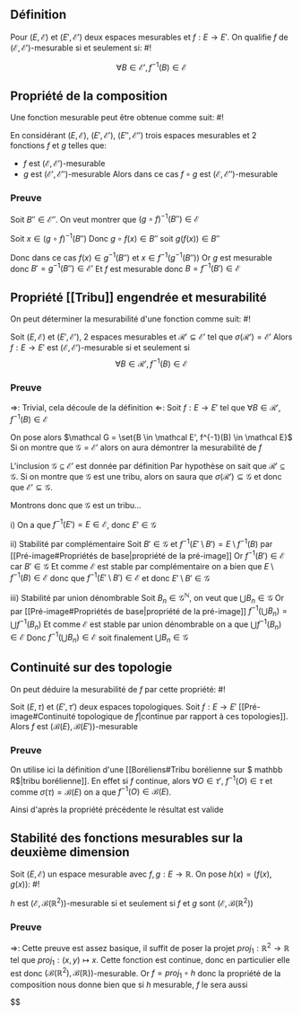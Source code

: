 ## Définition
Pour $(E, \mathcal E)$ et $(E', \mathcal E')$ deux espaces mesurables et $f: E \to E'$. On qualifie $f$ de $(\mathcal E, \mathcal E')$-mesurable si et seulement si: #!

$$\forall B \in \mathcal E', f^{-1}(B) \in \mathcal E$$
<!--ID: 1729505135351-->



## Propriété de la composition
Une fonction mesurable peut être obtenue comme suit: #!

En considérant $(E, \mathcal E)$, $(E', \mathcal E')$, $(E'', \mathcal E'')$ trois espaces mesurables et 2 fonctions $f$ et $g$ telles que:
- $f$ est $(\mathcal E, \mathcal E')$-mesurable
- $g$ est $(\mathcal E', \mathcal E'')$-mesurable
Alors dans ce cas $f\circ g$ est $(\mathcal E, \mathcal E'')$-mesurable
<!--ID: 1729505135353-->



### Preuve
Soit $B'' \in \mathcal E''$. On veut montrer que $(g \circ f)^{-1}(B'') \in \mathcal E$

Soit $x \in (g \circ f)^{-1}(B'')$
Donc $g \circ f(x) \in B''$ soit $g(f(x)) \in B''$

Donc dans ce cas $f(x) \in g^{-1}(B'')$ et $x \in f^{-1}(g^{-1}(B''))$ 
Or $g$ est mesurable donc $B' = g^{-1}(B'') \in \mathcal E'$
Et $f$ est mesurable donc $B = f^{-1}(B') \in \mathcal E$
$$\tag*{$\blacksquare$}$$

## Propriété [[Tribu]] engendrée et mesurabilité
On peut déterminer la mesurabilité d'une fonction comme suit: #!

Soit $(E, \mathcal E)$ et $(E', \mathcal E')$, 2 espaces mesurables et $\mathcal R' \subseteq \mathcal E'$ tel que $\sigma(\mathcal R') = \mathcal E'$
Alors $f: E \to E'$ est $(\mathcal E, \mathcal E')$-mesurable si et seulement si $$\forall B \in \mathcal R', f^{-1}(B) \in \mathcal E$$
<!--ID: 1729505135355-->



### Preuve
$\Rightarrow$: Trivial, cela découle de la définition
$\Leftarrow$: Soit $f: E \to E'$ tel que $\forall B \in \mathcal R', f^{-1}(B) \in \mathcal E$

On pose alors $\mathcal G = \set{B \in \mathcal E', f^{-1}(B) \in \mathcal E}$
Si on montre que $\mathcal G = \mathcal E'$ alors on aura démontrer la mesurabilité de $f$

L'inclusion $\mathcal G \subseteq \mathcal E'$ est donnée par définition
Par hypothèse on sait que $\mathcal R' \subseteq \mathcal G$. Si on montre que $\mathcal G$ est une tribu, alors on saura que $\sigma(\mathcal R') \subseteq \mathcal G$ et donc que $\mathcal E' \subseteq \mathcal G$.

Montrons donc que $\mathcal G$ est un tribu...

i) On a que $f^{-1}(E') = E \in \mathcal E$, donc $E' \in \mathcal G$

ii) Stabilité par complémentaire
Soit $B' \in \mathcal G$ et $f^{-1}(E' \setminus B') = E \setminus f^{-1}(B)$ par [[Pré-image#Propriétés de base|propriété de la pré-image]] 
Or $f^{-1}(B') \in \mathcal E$ car $B' \in \mathcal G$
Et comme $\mathcal E$ est stable par complémentaire on a bien que $E \setminus f^{-1}(B) \in \mathcal E$ donc que $f^{-1}(E' \setminus B') \in \mathcal E$ et donc $E' \setminus B' \in \mathcal G$

iii) Stabilité par union dénombrable
Soit $B_n \in \mathcal G^\mathbb N$, on veut que $\bigcup B_n \in \mathcal G$
Or par [[Pré-image#Propriétés de base|propriété de la pré-image]] $f^{-1}(\bigcup B_n) = \bigcup f^{-1}(B_n)$
Et comme $\mathcal E$ est stable par union dénombrable on a que $\bigcup f^{-1}(B_n) \in \mathcal E$
Donc $f^{-1}(\bigcup B_n) \in \mathcal E$ soit finalement $\bigcup B_n \in \mathcal G$
$$\tag*{$\blacksquare$}$$

## Continuité sur des topologie
On peut déduire la mesurabilité de $f$ par cette propriété: #!

Soit $(E, \tau)$ et $(E', \tau')$ deux espaces topologiques. Soit $f: E \to E'$ [[Pré-image#Continuité topologique de $f$|continue par rapport à ces topologies]]. Alors $f$ est $(\mathcal B(E), \mathcal B(E'))$-mesurable
<!--ID: 1729505135356-->



### Preuve
On utilise ici la définition d'une [[Boréliens#Tribu borélienne sur $ mathbb R$|tribu borélienne]].
En effet si $f$ continue, alors $\forall O \in \tau'$, $f^{-1}(O) \in \tau$ et comme $\sigma(\tau) = \mathcal B(E)$ on a que $f^{-1}(O) \in \mathcal B(E)$.

Ainsi d'après la propriété précédente le résultat est valide
$$\tag*{$\blacksquare$}$$


## Stabilité des fonctions mesurables sur la deuxième dimension
Soit $(E, \mathcal E)$ un espace mesurable avec $f,g:E \to \mathbb R$. On pose $h(x) = (f(x), g(x))$: #!

$h$ est $(\mathcal E, \mathcal B(\mathbb{R}^2))$-mesurable si et seulement si $f$ et $g$ sont $(\mathcal E, \mathcal B(\mathbb{R}^2))$

### Preuve
$\Rightarrow$: Cette preuve est assez basique, il suffit de poser la projet $proj_{1}: \mathbb R^2 \to \mathbb{R}$ tel que $proj_{1}: (x,y) \mapsto x$.
Cette fonction est continue, donc en particulier elle est donc $(\mathcal B(\mathbb{R}^2), \mathcal B(\mathbb{R}))$-mesurable.
Or $f = proj_{1} \circ h$ donc la propriété de la composition nous donne bien que si $h$ mesurable, $f$ le sera aussi

$$